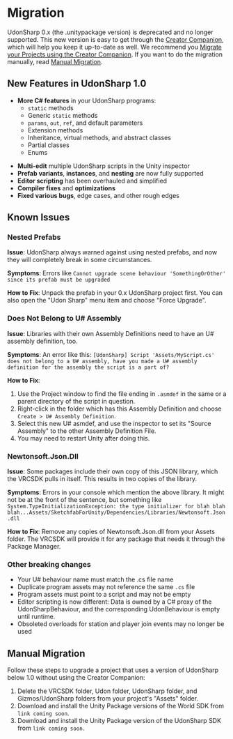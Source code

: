 # Migration

UdonSharp 0.x (the .unitypackage version) is deprecated and no longer supported. This new version is easy to get through the [Creator Companion](https://vcc.docs.vrchat.com), which will help you keep it up-to-date as well. We recommend you [Migrate your Projects using the Creator Companion](https://vcc.docs.vrchat.com/vpm/migrating). If you want to do the migration manually, read [Manual Migration](#manual-migration).

## New Features in UdonSharp 1.0
* **More C# features** in your UdonSharp programs:
	* `static` methods
	* Generic `static` methods
	* `params`, `out`, `ref`, and default parameters
	* Extension methods
	* Inheritance, virtual methods, and abstract classes
	* Partial classes
	* Enums
- **Multi-edit** multiple UdonSharp scripts in the Unity inspector
- **Prefab variants**, **instances**, and **nesting** are now fully supported
- **Editor scripting** has been overhauled and simplified
- **Compiler fixes** and **optimizations**
- **Fixed various bugs**, edge cases, and other rough edges

## Known Issues

### Nested Prefabs

**Issue**: UdonSharp always warned against using nested prefabs, and now they will completely break in some circumstances.

**Symptoms**: Errors like `Cannot upgrade scene behaviour 'SomethingOrOther' since its prefab must be upgraded`

**How to Fix**: Unpack the prefab in your 0.x UdonSharp project first. You can also open the "Udon Sharp" menu item and choose "Force Upgrade".

### Does Not Belong to U# Assembly

**Issue**: Libraries with their own Assembly Definitions need to have an U# assembly definition, too.

**Symptoms**: An error like this: `[UdonSharp] Script 'Assets/MyScript.cs' does not belong to a U# assembly, have you made a U# assembly definition for the assembly the script is a part of?`

**How to Fix**:
1. Use the Project window to find the file ending in `.asmdef` in the same or a parent directory of the script in question. 
2. Right-click in the folder which has this Assembly Definition and choose `Create > U# Assembly Definition`. 
3. Select this new U# asmdef, and use the inspector to set its "Source Assembly" to the other Assembly Definition File. 
4. You may need to restart Unity after doing this.

### Newtonsoft.Json.Dll

**Issue**: Some packages include their own copy of this JSON library, which the VRCSDK pulls in itself. This results in two copies of the library.

**Symptoms**: Errors in your console which mention the above library. It might not be at the front of the sentence, but something like `System.TypeInitializationException: the type initializer for blah blah blah...Assets/SketchfabForUnity/Dependencies/Libraries/Newtonsoft.Json.dll`

**How to Fix**: Remove any copies of Newtonsoft.Json.dll from your Assets folder. The VRCSDK will provide it for any package that needs it through the Package Manager.

### Other breaking changes
- Your U# behaviour name must match the .cs file name
- Duplicate program assets may not reference the same `.cs` file
- Program assets must point to a script and may not be empty
- Editor scripting is now different: Data is owned by a C# proxy of the UdonSharpBehaviour, and the corresponding UdonBehaviour is empty until runtime.
- Obsoleted overloads for station and player join events may no longer be used

## Manual Migration

Follow these steps to upgrade a project that uses a version of UdonSharp below 1.0 without using the Creator Companion:

1. Delete the VRCSDK folder, Udon folder, UdonSharp folder, and Gizmos/UdonSharp folders from your project's "Assets" folder.
2. Download and install the Unity Package versions of the World SDK from `link coming soon`.
3. Download and install the Unity Package version of the UdonSharp SDK from `link coming soon`.
